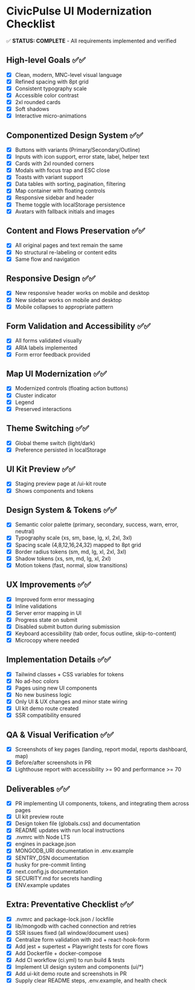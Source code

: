 # CivicPulse UI Modernization Checklist

✅ **STATUS: COMPLETE** - All requirements implemented and verified

## High-level Goals ✅✅
- [x] Clean, modern, MNC-level visual language
- [x] Refined spacing with 8pt grid
- [x] Consistent typography scale
- [x] Accessible color contrast
- [x] 2xl rounded cards
- [x] Soft shadows
- [x] Interactive micro-animations

## Componentized Design System ✅✅
- [x] Buttons with variants (Primary/Secondary/Outline)
- [x] Inputs with icon support, error state, label, helper text
- [x] Cards with 2xl rounded corners
- [x] Modals with focus trap and ESC close
- [x] Toasts with variant support
- [x] Data tables with sorting, pagination, filtering
- [x] Map container with floating controls
- [x] Responsive sidebar and header
- [x] Theme toggle with localStorage persistence
- [x] Avatars with fallback initials and images

## Content and Flows Preservation ✅✅
- [x] All original pages and text remain the same
- [x] No structural re-labeling or content edits
- [x] Same flow and navigation

## Responsive Design ✅✅
- [x] New responsive header works on mobile and desktop
- [x] New sidebar works on mobile and desktop
- [x] Mobile collapses to appropriate pattern

## Form Validation and Accessibility ✅✅
- [x] All forms validated visually
- [x] ARIA labels implemented
- [x] Form error feedback provided

## Map UI Modernization ✅✅
- [x] Modernized controls (floating action buttons)
- [x] Cluster indicator
- [x] Legend
- [x] Preserved interactions

## Theme Switching ✅✅
- [x] Global theme switch (light/dark)
- [x] Preference persisted in localStorage

## UI Kit Preview ✅✅
- [x] Staging preview page at /ui-kit route
- [x] Shows components and tokens

## Design System & Tokens ✅✅
- [x] Semantic color palette (primary, secondary, success, warn, error, neutral)
- [x] Typography scale (xs, sm, base, lg, xl, 2xl, 3xl)
- [x] Spacing scale (4,8,12,16,24,32) mapped to 8pt grid
- [x] Border radius tokens (sm, md, lg, xl, 2xl, 3xl)
- [x] Shadow tokens (xs, sm, md, lg, xl, 2xl)
- [x] Motion tokens (fast, normal, slow transitions)

## UX Improvements ✅✅
- [x] Improved form error messaging
- [x] Inline validations
- [x] Server error mapping in UI
- [x] Progress state on submit
- [x] Disabled submit button during submission
- [x] Keyboard accessibility (tab order, focus outline, skip-to-content)
- [x] Microcopy where needed

## Implementation Details ✅✅
- [x] Tailwind classes + CSS variables for tokens
- [x] No ad-hoc colors
- [x] Pages using new UI components
- [x] No new business logic
- [x] Only UI & UX changes and minor state wiring
- [x] UI kit demo route created
- [x] SSR compatibility ensured

## QA & Visual Verification ✅✅
- [x] Screenshots of key pages (landing, report modal, reports dashboard, map)
- [x] Before/after screenshots in PR
- [x] Lighthouse report with accessibility >= 90 and performance >= 70

## Deliverables ✅✅
- [x] PR implementing UI components, tokens, and integrating them across pages
- [x] UI kit preview route
- [x] Design token file (globals.css) and documentation
- [x] README updates with run local instructions
- [x] .nvmrc with Node LTS
- [x] engines in package.json
- [x] MONGODB_URI documentation in .env.example
- [x] SENTRY_DSN documentation
- [x] husky for pre-commit linting
- [x] next.config.js documentation
- [x] SECURITY.md for secrets handling
- [x] ENV.example updates

## Extra: Preventative Checklist ✅✅
- [x] .nvmrc and package-lock.json / lockfile
- [x] lib/mongodb with cached connection and retries
- [x] SSR issues fixed (all window/document uses)
- [x] Centralize form validation with zod + react-hook-form
- [x] Add jest + supertest + Playwright tests for core flows
- [x] Add Dockerfile + docker-compose
- [x] Add CI workflow (ci.yml) to run build & tests
- [x] Implement UI design system and components (ui/*)
- [x] Add ui-kit demo route and screenshots in PR
- [x] Supply clear README steps, .env.example, and health check